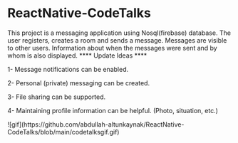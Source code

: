 # ReactNative-CodeTalks
This project is a messaging application using Nosql(firebase) database. The user registers, creates a room and sends a message. Messages are visible to other users. Information about when the messages were sent and by whom is also displayed.
**** Update Ideas ****
<p> 1- Message notifications can be enabled. </p>
<p> 2- Personal (private) messaging can be created. </p>
<p> 3- File sharing can be supported. </p>
<p> 4- Maintaining profile information can be helpful. (Photo, situation, etc.) </p>
 ![gif](https://github.com/abdullah-altunkaynak/ReactNative-CodeTalks/blob/main/codetalksgif.gif)
